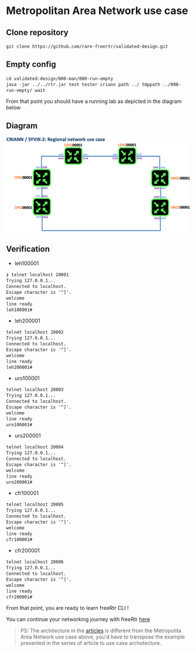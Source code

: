 # Metropolitan Area Network use case

## Clone repository

```
git clone https://github.com/rare-freertr/validated-design.git
```
## Empty config

```
cd validated-design/000-man/000-run-empty
java -jar ../../rtr.jar test tester criann path ../ tmppath ../000-run-empty/ wait
```
From that point you should have a running lab as depicted in the diagram below

## Diagram
![syvik-2-diagram.png](syvik-2-diagram.png)

## Verification

* leh100001

```
❯ telnet localhost 20001
Trying 127.0.0.1...
Connected to localhost.
Escape character is '^]'.
welcome
line ready
leh100001#
```

* leh200001

```
telnet localhost 20002
Trying 127.0.0.1...
Connected to localhost.
Escape character is '^]'.
welcome
line ready
leh200001#
```

* uro100001

```
telnet localhost 20003
Trying 127.0.0.1...
Connected to localhost.
Escape character is '^]'.
welcome
line ready
uro100001#
```
* uro200001

```
telnet localhost 20004
Trying 127.0.0.1...
Connected to localhost.
Escape character is '^]'.
welcome
line ready
uro200001#
```
* cfr100001

```
telnet localhost 20005
Trying 127.0.0.1...
Connected to localhost.
Escape character is '^]'.
welcome
line ready
cfr100001#
```
* cfr200001

```
telnet localhost 20006
Trying 127.0.0.1...
Connected to localhost.
Escape character is '^]'.
welcome
line ready
cfr200001#
```
From that point, you are ready to learn freeRtr CLI !

You can continue your networking journey with freeRtr [here](http://docs.freertr.org/guides/getting-started/001-hello-world/)

> PS: The architecture in the [articles](http://docs.freertr.org/guides/getting-started/001-hello-world/) is different from the  Metropolita Area Network use case above, you'd have to transpose the example presented in the series of article to use case archotecture.

